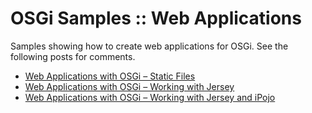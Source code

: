 # OSGi Samples :: Web Applications

Samples showing how to create web applications for OSGi.
See the following posts for comments.

* [Web Applications with OSGi – Static Files](http://vzurczak.wordpress.com/2014/09/30/web-applications-with-osgi-static-files/)
* [Web Applications with OSGi – Working with Jersey](http://vzurczak.wordpress.com/2014/09/30/web-applications-with-osgi-working-with-jersey/)
* [
Web Applications with OSGi – Working with Jersey and iPojo](http://vzurczak.wordpress.com/2014/09/30/web-applications-with-osgi-working-with-jersey-and-ipojo/)
